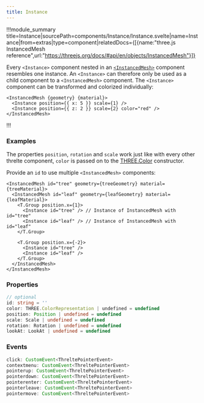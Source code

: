 ```yaml
---
title: Instance
---
```


!!!module_summary title=Instance|sourcePath=components/Instance/Instance.svelte|name=Instance|from=extras|type=component|relatedDocs={[{name:"three.js InstancedMesh reference",url:"https://threejs.org/docs/#api/en/objects/InstancedMesh"}]}

Every `<Instance>` component nested in an [`<InstancedMesh>`](/extras/instanced-mesh) component resembles one instance. An `<Instance>` can therefore only be used as a child component to a `<InstancedMesh>` component. The `<Instance>` component can be transformed and colorized individually:

```svelte
<InstancedMesh {geometry} {material}>
  <Instance position={{ x: 5 }} scale={1} />
  <Instance position={{ z: 2 }} scale={2} color="red" />
</InstancedMesh>
```

!!!

### Examples

The properties `position`, `rotation` and `scale` work just like with every other threlte component, `color` is passed on to the [THREE.Color](https://threejs.org/#api/en/math/Color) constructor.

Provide an `id` to use multiple `<InstancedMesh>` components:

```svelte
<InstancedMesh id="tree" geometry={treeGeometry} material={treeMaterial}>
  <InstancedMesh id="leaf" geometry={leafGeometry} material={leafMaterial}>
    <T.Group position.x={1}>
      <Instance id="tree" /> // Instance of InstancedMesh with id="tree"
      <Instance id="leaf" /> // Instance of InstancedMesh with id="leaf"
    </T.Group>

    <T.Group position.x={-2}>
      <Instance id="tree" />
      <Instance id="leaf" />
    </T.Group>
  </InstancedMesh>
</InstancedMesh>
```

### Properties

```ts
// optional
id: string = ''
color: THREE.ColorRepresentation | undefined = undefined
position: Position | undefined = undefined
scale: Scale | undefined = undefined
rotation: Rotation | undefined = undefined
lookAt: LookAt | undefined = undefined
```

### Events

```ts
click: CustomEvent<ThreltePointerEvent>
contextmenu: CustomEvent<ThreltePointerEvent>
pointerup: CustomEvent<ThreltePointerEvent>
pointerdown: CustomEvent<ThreltePointerEvent>
pointerenter: CustomEvent<ThreltePointerEvent>
pointerleave: CustomEvent<ThreltePointerEvent>
pointermove: CustomEvent<ThreltePointerEvent>
```
